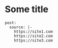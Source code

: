 # Some title

```
post:   
  source: |- 
    https://site1.com
    https://site2.com
    https://site3.com
```